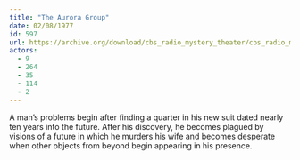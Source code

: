 ```yaml
---
title: "The Aurora Group"
date: 02/08/1977
id: 597
url: https://archive.org/download/cbs_radio_mystery_theater/cbs_radio_mystery_theater-0551-0600.zip/cbs_radio_mystery_theater-0551-0600%2Fcbsrmt_0597_the_aurora_group.mp3
actors:
  - 9
  - 264
  - 35
  - 114
  - 2
---
```

A man’s problems begin after finding a quarter in his new suit dated nearly ten years into the future. After his discovery, he becomes plagued by visions of a future in which he murders his wife and becomes desperate when other objects from beyond begin appearing in his presence.